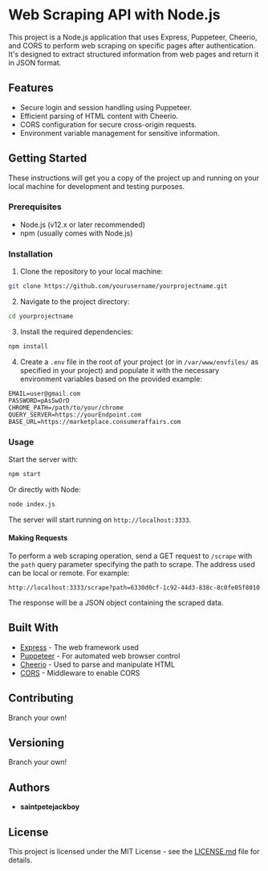 
# Web Scraping API with Node.js

This project is a Node.js application that uses Express, Puppeteer, Cheerio, and CORS to perform web scraping on specific pages after authentication. It's designed to extract structured information from web pages and return it in JSON format.

## Features

- Secure login and session handling using Puppeteer.
- Efficient parsing of HTML content with Cheerio.
- CORS configuration for secure cross-origin requests.
- Environment variable management for sensitive information.

## Getting Started

These instructions will get you a copy of the project up and running on your local machine for development and testing purposes.

### Prerequisites

- Node.js (v12.x or later recommended)
- npm (usually comes with Node.js)

### Installation

1. Clone the repository to your local machine:

```bash
git clone https://github.com/yourusername/yourprojectname.git
```

2. Navigate to the project directory:

```bash
cd yourprojectname
```

3. Install the required dependencies:

```bash
npm install
```

4. Create a `.env` file in the root of your project (or in `/var/www/envfiles/` as specified in your project) and populate it with the necessary environment variables based on the provided example:

```
EMAIL=user@gmail.com
PASSWORD=pAsSwOrD
CHROME_PATH=/path/to/your/chrome
QUERY_SERVER=https://yourEndpoint.com
BASE_URL=https://marketplace.consumeraffairs.com
```

### Usage

Start the server with:

```bash
npm start
```

Or directly with Node:

```bash
node index.js
```

The server will start running on `http://localhost:3333`.

#### Making Requests

To perform a web scraping operation, send a GET request to `/scrape` with the `path` query parameter specifying the path to scrape. The address used can be local or remote. For example:

```
http://localhost:3333/scrape?path=6330d0cf-1c92-44d3-838c-8c0fe05f8010
```

The response will be a JSON object containing the scraped data.

## Built With

- [Express](https://expressjs.com/) - The web framework used
- [Puppeteer](https://pptr.dev/) - For automated web browser control
- [Cheerio](https://cheerio.js.org/) - Used to parse and manipulate HTML
- [CORS](https://github.com/expressjs/cors) - Middleware to enable CORS

## Contributing

Branch your own!

## Versioning

Branch your own!

## Authors

- **saintpetejackboy**

## License

This project is licensed under the MIT License - see the [LICENSE.md](LICENSE.md) file for details.


